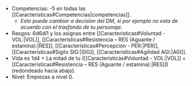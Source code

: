 - Competencias: -5 en todas las [[Características#Competencias|competencias]].
	-  *Esto puede cambiar a decision del DM, si por ejemplo no esta de acuerdo con el trasfondo de tu personaje*.
- Rasgos: 6d6dl1 y los asignas entre [[Características#Voluntad - VOL:|VOL]], [[Características#Resistencia – RES (Aguante / estamina):|RES]], [[Características#Percepción - PER:|PER]], [[Características#Sigilo SIG:|SIG]], [[Características#Agilidad AGI:|AGI]].
- Vida es 1d4 + La mitad de tu ([[Características#Voluntad - VOL:|VOL]] + [[Características#Resistencia – RES (Aguante / estamina):|RES]])(redondeado hacia abajo).
- Nivel: Empiezas a nivel 0.

